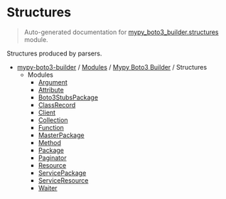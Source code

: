 # Structures

> Auto-generated documentation for [mypy_boto3_builder.structures](https://github.com/vemel/mypy_boto3_builder/blob/master/mypy_boto3_builder/structures/__init__.py) module.

Structures produced by parsers.

- [mypy-boto3-builder](../../README.md#mypy_boto3_builder) / [Modules](../../MODULES.md#mypy-boto3-builder-modules) / [Mypy Boto3 Builder](../index.md#mypy-boto3-builder) / Structures
    - Modules
        - [Argument](argument.md#argument)
        - [Attribute](attribute.md#attribute)
        - [Boto3StubsPackage](boto3_stubs_package.md#boto3stubspackage)
        - [ClassRecord](class_record.md#classrecord)
        - [Client](client.md#client)
        - [Collection](collection.md#collection)
        - [Function](function.md#function)
        - [MasterPackage](master_package.md#masterpackage)
        - [Method](method.md#method)
        - [Package](package.md#package)
        - [Paginator](paginator.md#paginator)
        - [Resource](resource.md#resource)
        - [ServicePackage](service_package.md#servicepackage)
        - [ServiceResource](service_resource.md#serviceresource)
        - [Waiter](waiter.md#waiter)

